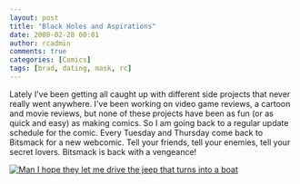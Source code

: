 ```yaml
---
layout: post
title: "Black Holes and Aspirations"
date: 2008-02-28 00:01
author: rcadmin
comments: true
categories: [Comics]
tags: [brad, dating, mask, rc]
---
```

Lately I've been getting all caught up with different side projects that never really went anywhere. I've been working on video game reviews, a cartoon and movie reviews, but none of these projects have been as fun (or as quick and easy) as making comics. So I am going back to a regular update schedule for the comic. Every Tuesday and Thursday come back to Bitsmack for a new webcomic. Tell your friends, tell your enemies, tell your secret lovers. Bitsmack is back with a vengeance! 

<a href="http://bitsmack.com/wp/2008/02/28/black-holes-and-aspirations/"><img src='http://dl.bitsmack.com/uploads/2008/02/20080228.jpg' title='Man I hope they let me drive the jeep that turns into a boat' /></a>
